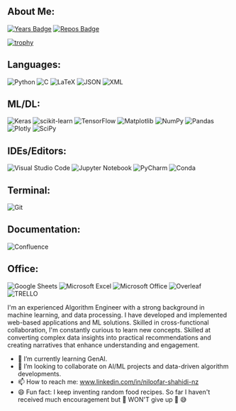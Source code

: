 ## About Me:

[![Years Badge](https://badges.pufler.dev/years/Niloofar-Sh)](https://badges.pufler.dev)
[![Repos Badge](https://badges.pufler.dev/repos/Niloofar-Sh)](https://badges.pufler.dev)



[![trophy](https://github-profile-trophy.vercel.app/?username=Niloofar-Sh)](https://github.com/ryo-ma/github-profile-trophy)


## Languages:

![Python](https://img.shields.io/badge/Python-FFD43B?style=for-the-badge&logo=python&logoColor=blue)
![C](https://img.shields.io/badge/c-%2300599C.svg?style=for-the-badge&logo=c&logoColor=white)
![LaTeX](https://img.shields.io/badge/latex-%23008080.svg?style=for-the-badge&logo=latex&logoColor=white)
![JSON](https://img.shields.io/badge/json-5E5C5C?style=for-the-badge&logo=json&logoColor=white)
![XML](https://img.shields.io/badge/json-5E5C5C?style=for-the-badge&logo=json&logoColor=blue)

## ML/DL:

![Keras](https://img.shields.io/badge/Keras-%23D00000.svg?style=for-the-badge&logo=Keras&logoColor=white)
![scikit-learn](https://img.shields.io/badge/scikit--learn-%23F7931E.svg?style=for-the-badge&logo=scikit-learn&logoColor=white)
![TensorFlow](https://img.shields.io/badge/TensorFlow-%23FF6F00.svg?style=for-the-badge&logo=TensorFlow&logoColor=white)
![Matplotlib](https://img.shields.io/badge/Matplotlib-%23ffffff.svg?style=for-the-badge&logo=Matplotlib&logoColor=black)
![NumPy](https://img.shields.io/badge/numpy-%23013243.svg?style=for-the-badge&logo=numpy&logoColor=white)
![Pandas](https://img.shields.io/badge/pandas-%23150458.svg?style=for-the-badge&logo=pandas&logoColor=white)
![Plotly](https://img.shields.io/badge/Plotly-%233F4F75.svg?style=for-the-badge&logo=plotly&logoColor=white)
![SciPy](https://img.shields.io/badge/SciPy-%230C55A5.svg?style=for-the-badge&logo=scipy&logoColor=%white)




## IDEs/Editors:

![Visual Studio Code](https://img.shields.io/badge/Visual%20Studio%20Code-0078d7.svg?style=for-the-badge&logo=visual-studio-code&logoColor=white)
![Jupyter Notebook](https://img.shields.io/badge/Jupyter-F37626.svg?&style=for-the-badge&logo=Jupyter&logoColor=white)
![PyCharm](https://img.shields.io/badge/pycharm-143?style=for-the-badge&logo=pycharm&logoColor=black&color=black&labelColor=green)
![Conda](https://img.shields.io/badge/conda-342B029.svg?&style=for-the-badge&logo=anaconda&logoColor=white)

## Terminal:

![Git](https://img.shields.io/badge/GIT-E44C30?style=for-the-badge&logo=git&logoColor=white)

## Documentation:

![Confluence](https://img.shields.io/badge/confluence-%23172BF4.svg?style=for-the-badge&logo=confluence&logoColor=white)

## Office:
![Google Sheets](https://img.shields.io/badge/Google%20Sheets-34A853?style=for-the-badge&logo=google-sheets&logoColor=white)
![Microsoft Excel](https://img.shields.io/badge/Microsoft_Excel-217346?style=for-the-badge&logo=microsoft-excel&logoColor=white)
![Microsoft Office](https://img.shields.io/badge/Microsoft_Office-D83B01?style=for-the-badge&logo=microsoft-office&logoColor=white)
![Overleaf](https://img.shields.io/badge/Overleaf-47A141?style=for-the-badge&logo=Overleaf&logoColor=white)
![TRELLO](https://img.shields.io/badge/Trello-0052CC?style=for-the-badge&logo=trello&logoColor=white)

 
I'm an experienced Algorithm Engineer with a strong background in machine learning, and data processing. I have developed and implemented web-based applications and ML solutions. Skilled in cross-functional collaboration, I'm constantly curious to learn new concepts. Skilled at converting complex data insights into practical recommendations and creating narratives that enhance understanding and engagement. 


- 🌱 I’m currently learning GenAI.
- 👯 I’m looking to collaborate on AI/ML projects and data-driven algorithm developments.
- 📫 How to reach me: www.linkedin.com/in/niloofar-shahidi-nz
- 😄 Fun fact: I keep inventing random food recipes. So far I haven't received much encouragement but :punch: WON'T give up :punch: :sweat_smile:




